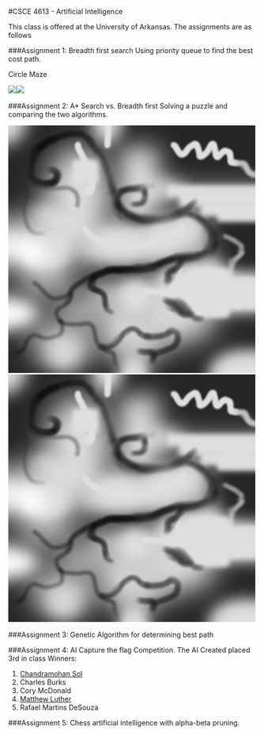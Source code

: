 #CSCE 4613 - Artificial Intelligence

This class is offered at the University of Arkansas. The assignments are as follows

###Assignment 1: Breadth first search
Using priority queue to find the best cost path. 

Circle Maze

![](http://i.imgur.com/FDxm3qIm.png)![](http://i.imgur.com/uS8HIf7.png)
    

###Assignment 2: A* Search vs. Breadth first
Solving a puzzle and comparing the two algorithms. 

![](https://raw.githubusercontent.com/CoryMcDonald/AI/7e57c9860329c1dc8f4118359b95be20fa729104/Assignment2/path.png)![](https://raw.githubusercontent.com/CoryMcDonald/AI/7e57c9860329c1dc8f4118359b95be20fa729104/Assignment2/path.png)


###Assignment 3: Genetic Algorithm for determining best path


###Assignment 4: AI Capture the flag Competition.
The AI Created placed 3rd in class
Winners: 

1. [Chandramohan Sol](https://github.com/CXSol91)
2. Charles Burks
3. Cory McDonald
4. [Matthew Luther](https://github.com/maluther)
5. Rafael Martins DeSouza

###Assignment 5: Chess artificial intelligence with alpha-beta pruning.
